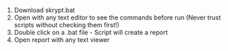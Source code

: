 1. Download skrypt.bat
2. Open with any text editor to see the commands before run (Never trust scripts without checking them first!)
3. Double click on a .bat file - Script will create a report
4. Open report with any text viewer
